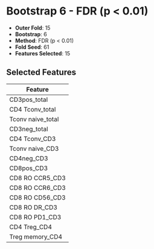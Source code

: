 # Bootstrap 6 - FDR (p < 0.01)

- **Outer Fold**: 15
- **Bootstrap**: 6
- **Method**: FDR (p < 0.01)
- **Fold Seed**: 61
- **Features Selected**: 15

## Selected Features

| Feature |
|---------|
| CD3pos_total |
| CD4 Tconv_total |
| Tconv naive_total |
| CD3neg_total |
| CD4 Tconv_CD3 |
| Tconv naive_CD3 |
| CD4neg_CD3 |
| CD8pos_CD3 |
| CD8 RO CCR5_CD3 |
| CD8 RO CCR6_CD3 |
| CD8 RO CD56_CD3 |
| CD8 RO DR_CD3 |
| CD8 RO PD1_CD3 |
| CD4 Treg_CD4 |
| Treg memory_CD4 |
